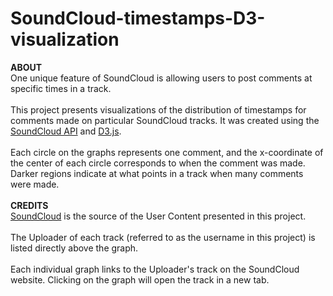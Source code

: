 # SoundCloud-timestamps-D3-visualization
**ABOUT**<br>
One unique feature of SoundCloud is allowing users to post comments at specific times in a track.<br><br>
This project presents visualizations of the distribution of timestamps for comments made on particular SoundCloud tracks. It was created using the <a href="https://developers.soundcloud.com/docs/api/guide">SoundCloud API</a> and <a href="https://d3js.org/">D3.js</a>.<br><br>
Each circle on the graphs represents one comment, and the x-coordinate of the center of each circle corresponds to when the comment was made. Darker regions indicate at what points in a track when many comments were made.<br><br>
**CREDITS**<br>
<a href="https://soundcloud.com/">SoundCloud</a> is the source of the User Content presented in this project.<br><br>
The Uploader of each track (referred to as the username in this project) is listed directly above the graph.<br><br>
Each individual graph links to the Uploader's track on the SoundCloud website. Clicking on the graph will open the track in a new tab.
